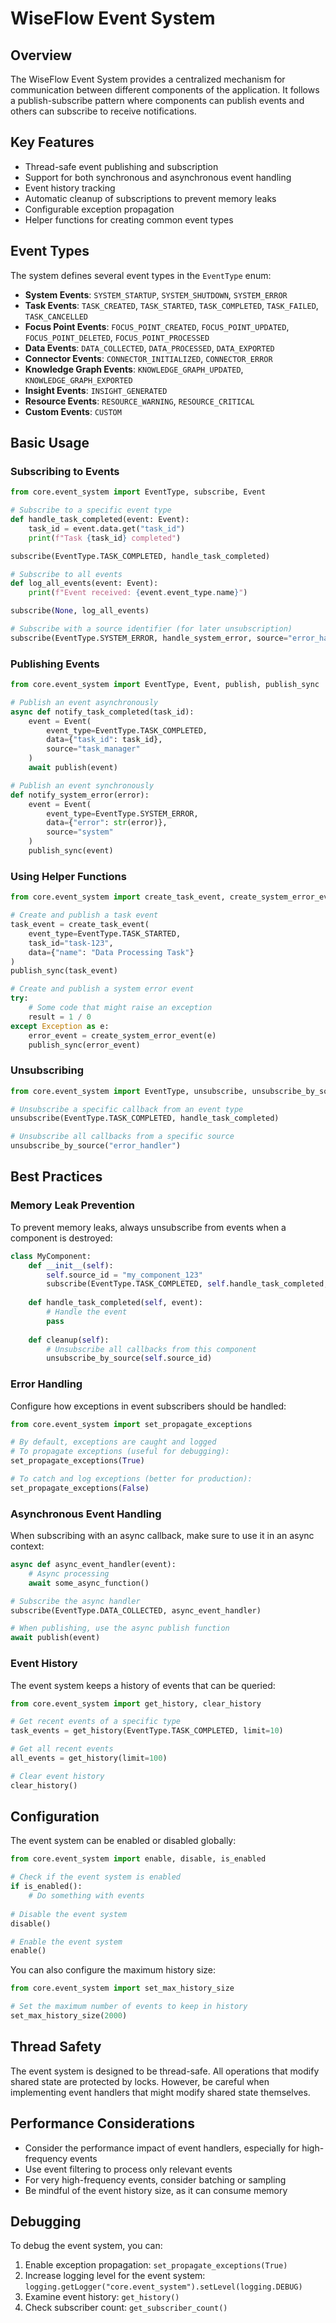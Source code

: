 # WiseFlow Event System

## Overview

The WiseFlow Event System provides a centralized mechanism for communication between different components of the application. It follows a publish-subscribe pattern where components can publish events and others can subscribe to receive notifications.

## Key Features

- Thread-safe event publishing and subscription
- Support for both synchronous and asynchronous event handling
- Event history tracking
- Automatic cleanup of subscriptions to prevent memory leaks
- Configurable exception propagation
- Helper functions for creating common event types

## Event Types

The system defines several event types in the `EventType` enum:

- **System Events**: `SYSTEM_STARTUP`, `SYSTEM_SHUTDOWN`, `SYSTEM_ERROR`
- **Task Events**: `TASK_CREATED`, `TASK_STARTED`, `TASK_COMPLETED`, `TASK_FAILED`, `TASK_CANCELLED`
- **Focus Point Events**: `FOCUS_POINT_CREATED`, `FOCUS_POINT_UPDATED`, `FOCUS_POINT_DELETED`, `FOCUS_POINT_PROCESSED`
- **Data Events**: `DATA_COLLECTED`, `DATA_PROCESSED`, `DATA_EXPORTED`
- **Connector Events**: `CONNECTOR_INITIALIZED`, `CONNECTOR_ERROR`
- **Knowledge Graph Events**: `KNOWLEDGE_GRAPH_UPDATED`, `KNOWLEDGE_GRAPH_EXPORTED`
- **Insight Events**: `INSIGHT_GENERATED`
- **Resource Events**: `RESOURCE_WARNING`, `RESOURCE_CRITICAL`
- **Custom Events**: `CUSTOM`

## Basic Usage

### Subscribing to Events

```python
from core.event_system import EventType, subscribe, Event

# Subscribe to a specific event type
def handle_task_completed(event: Event):
    task_id = event.data.get("task_id")
    print(f"Task {task_id} completed")

subscribe(EventType.TASK_COMPLETED, handle_task_completed)

# Subscribe to all events
def log_all_events(event: Event):
    print(f"Event received: {event.event_type.name}")

subscribe(None, log_all_events)

# Subscribe with a source identifier (for later unsubscription)
subscribe(EventType.SYSTEM_ERROR, handle_system_error, source="error_handler")
```

### Publishing Events

```python
from core.event_system import EventType, Event, publish, publish_sync

# Publish an event asynchronously
async def notify_task_completed(task_id):
    event = Event(
        event_type=EventType.TASK_COMPLETED,
        data={"task_id": task_id},
        source="task_manager"
    )
    await publish(event)

# Publish an event synchronously
def notify_system_error(error):
    event = Event(
        event_type=EventType.SYSTEM_ERROR,
        data={"error": str(error)},
        source="system"
    )
    publish_sync(event)
```

### Using Helper Functions

```python
from core.event_system import create_task_event, create_system_error_event, publish_sync

# Create and publish a task event
task_event = create_task_event(
    event_type=EventType.TASK_STARTED,
    task_id="task-123",
    data={"name": "Data Processing Task"}
)
publish_sync(task_event)

# Create and publish a system error event
try:
    # Some code that might raise an exception
    result = 1 / 0
except Exception as e:
    error_event = create_system_error_event(e)
    publish_sync(error_event)
```

### Unsubscribing

```python
from core.event_system import EventType, unsubscribe, unsubscribe_by_source

# Unsubscribe a specific callback from an event type
unsubscribe(EventType.TASK_COMPLETED, handle_task_completed)

# Unsubscribe all callbacks from a specific source
unsubscribe_by_source("error_handler")
```

## Best Practices

### Memory Leak Prevention

To prevent memory leaks, always unsubscribe from events when a component is destroyed:

```python
class MyComponent:
    def __init__(self):
        self.source_id = "my_component_123"
        subscribe(EventType.TASK_COMPLETED, self.handle_task_completed, source=self.source_id)
    
    def handle_task_completed(self, event):
        # Handle the event
        pass
    
    def cleanup(self):
        # Unsubscribe all callbacks from this component
        unsubscribe_by_source(self.source_id)
```

### Error Handling

Configure how exceptions in event subscribers should be handled:

```python
from core.event_system import set_propagate_exceptions

# By default, exceptions are caught and logged
# To propagate exceptions (useful for debugging):
set_propagate_exceptions(True)

# To catch and log exceptions (better for production):
set_propagate_exceptions(False)
```

### Asynchronous Event Handling

When subscribing with an async callback, make sure to use it in an async context:

```python
async def async_event_handler(event):
    # Async processing
    await some_async_function()

# Subscribe the async handler
subscribe(EventType.DATA_COLLECTED, async_event_handler)

# When publishing, use the async publish function
await publish(event)
```

### Event History

The event system keeps a history of events that can be queried:

```python
from core.event_system import get_history, clear_history

# Get recent events of a specific type
task_events = get_history(EventType.TASK_COMPLETED, limit=10)

# Get all recent events
all_events = get_history(limit=100)

# Clear event history
clear_history()
```

## Configuration

The event system can be enabled or disabled globally:

```python
from core.event_system import enable, disable, is_enabled

# Check if the event system is enabled
if is_enabled():
    # Do something with events
    
# Disable the event system
disable()

# Enable the event system
enable()
```

You can also configure the maximum history size:

```python
from core.event_system import set_max_history_size

# Set the maximum number of events to keep in history
set_max_history_size(2000)
```

## Thread Safety

The event system is designed to be thread-safe. All operations that modify shared state are protected by locks. However, be careful when implementing event handlers that might modify shared state themselves.

## Performance Considerations

- Consider the performance impact of event handlers, especially for high-frequency events
- Use event filtering to process only relevant events
- For very high-frequency events, consider batching or sampling
- Be mindful of the event history size, as it can consume memory

## Debugging

To debug the event system, you can:

1. Enable exception propagation: `set_propagate_exceptions(True)`
2. Increase logging level for the event system: `logging.getLogger("core.event_system").setLevel(logging.DEBUG)`
3. Examine event history: `get_history()`
4. Check subscriber count: `get_subscriber_count()`

